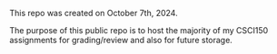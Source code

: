 This repo was created on October 7th, 2024.

The purpose of this public repo is to host the majority of my CSCI150 assignments for grading/review and also for future storage.